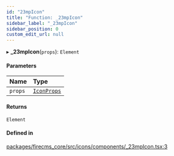 ```yaml
---
id: "23mpIcon"
title: "Function: _23mpIcon"
sidebar_label: "_23mpIcon"
sidebar_position: 0
custom_edit_url: null
---
```


▸ **_23mpIcon**(`props`): `Element`

#### Parameters

| Name | Type |
| :------ | :------ |
| `props` | [`IconProps`](../types/IconProps.md) |

#### Returns

`Element`

#### Defined in

[packages/firecms_core/src/icons/components/_23mpIcon.tsx:3](https://github.com/FireCMSco/firecms/blob/d45f3739/packages/firecms_core/src/icons/components/_23mpIcon.tsx#L3)
